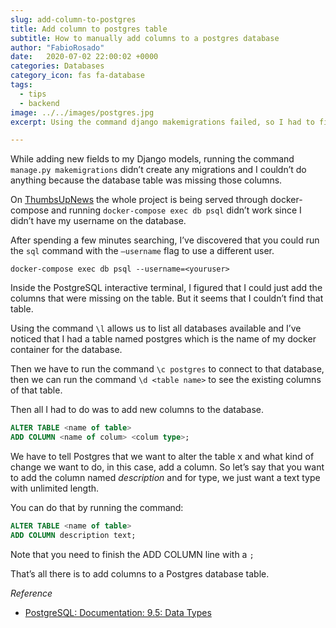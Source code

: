 ```yaml
---
slug: add-column-to-postgres
title: Add column to postgres table
subtitle: How to manually add columns to a postgres database
author: "FabioRosado"
date:   2020-07-02 22:00:02 +0000
categories: Databases
category_icon: fas fa-database
tags: 
  - tips
  - backend
image: ../../images/postgres.jpg
excerpt: Using the command django makemigrations failed, so I had to figure out how to use psql on a docker container and add those columns manually.

---
```


While adding new fields to my Django models, running the command `manage.py makemigrations` didn’t create any migrations and I couldn’t do anything because the database table was missing those columns.

On [ThumbsUpNews](https://thumbsupnews.net) the whole project is being served through docker-compose and running `docker-compose exec db psql` didn’t work since I didn’t have my username on the database. 

After spending a few minutes searching, I’ve discovered that you could run the `sql` command with the `—username` flag to use a different user.

 `docker-compose exec db psql --username=<youruser>`

Inside the PostgreSQL interactive terminal, I figured that I could just add the columns that were missing on the table. But it seems that I couldn’t find that table.

Using the command `\l` allows us to list all databases available and I’ve noticed that I had a table named postgres which is the name of my docker container for the database.

Then we have to run the command `\c postgres` to connect to that database, then we can run the command `\d <table name>` to see the existing columns of that table.

Then all I had to do was to add new columns to the database.  

```sql
ALTER TABLE <name of table>
ADD COLUMN <name of colum> <colum type>;
```

We have to tell Postgres that we want to alter the table x and what kind of change we want to do, in this case, add a column. So let’s say that you want to add the column named  *description* and for type, we just want a text type with unlimited length.

You can do that by running the command:

```sql
ALTER TABLE <name of table>
ADD COLUMN description text;
```


Note that you need to finish the ADD COLUMN line with a `;`

That’s all there is to add columns to a Postgres database table.

_Reference_

- [PostgreSQL: Documentation: 9.5: Data Types](https://www.postgresql.org/docs/9.5/datatype.html)